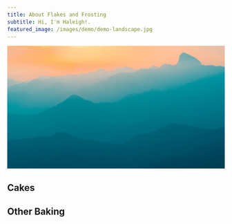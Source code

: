 ```yaml
---
title: About Flakes and Frosting
subtitle: Hi, I'm Haleigh!.
featured_image: /images/demo/demo-landscape.jpg
---
```


![](/images/demo/demo-landscape.jpg)

## Cakes

## Other Baking

